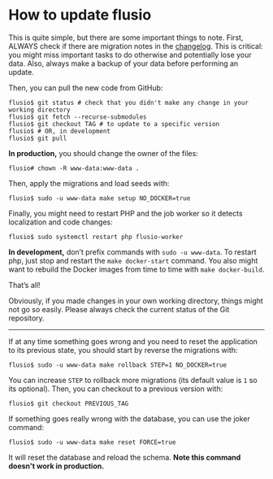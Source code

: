 # How to update flusio

This is quite simple, but there are some important things to note. First,
ALWAYS check if there are migration notes in the [changelog](/CHANGELOG.md).
This is critical: you might miss important tasks to do otherwise and
potentially lose your data. Also, always make a backup of your data before
performing an update.

Then, you can pull the new code from GitHub:

```console
flusio$ git status # check that you didn't make any change in your working directory
flusio$ git fetch --recurse-submodules
flusio$ git checkout TAG # to update to a specific version
flusio$ # OR, in development
flusio$ git pull
```

**In production,** you should change the owner of the files:

```console
flusio# chown -R www-data:www-data .
```

Then, apply the migrations and load seeds with:

```console
flusio$ sudo -u www-data make setup NO_DOCKER=true
```

Finally, you might need to restart PHP and the job worker so it detects
localization and code changes:

```console
flusio$ sudo systemctl restart php flusio-worker
```

**In development,** don’t prefix commands with `sudo -u www-data`. To restart
php, just stop and restart the `make docker-start` command. You also might want
to rebuild the Docker images from time to time with `make docker-build`.

That’s all!

Obviously, if you made changes in your own working directory, things might not
go so easily. Please always check the current status of the Git repository.

---

If at any time something goes wrong and you need to reset the application to
its previous state, you should start by reverse the migrations with:

```console
flusio$ sudo -u www-data make rollback STEP=1 NO_DOCKER=true
```

You can increase `STEP` to rollback more migrations (its default value is `1`
so its optional). Then, you can checkout to a previous version with:

```console
flusio$ git checkout PREVIOUS_TAG
```

If something goes really wrong with the database, you can use the joker command:

```console
flusio$ sudo -u www-data make reset FORCE=true
```

It will reset the database and reload the schema. **Note this command doesn't
work in production.**
